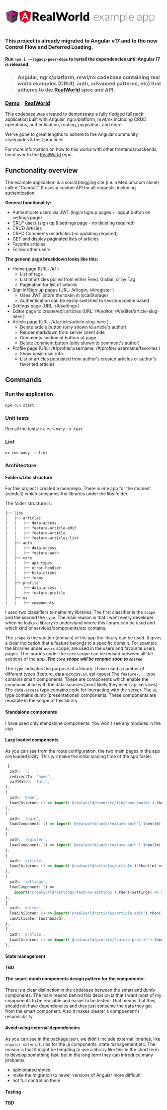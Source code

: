 # ![RealWorld Example App](logo.png)

### This project is already migrated to Angular v17 and to the new Control Flow and Deferred Loading.

#### Run `npm i --legacy-peer-deps` to install the dependencies until Angular 17 is released.

<!-- [![pipeline status](https://gitlab.com/stefanoslig/angular-ngrx-nx-realworld-example-app/badges/master/pipeline.svg)](https://gitlab.com/stefanoslig/angular-ngrx-nx-realworld-example-app/commits/master) -->

> ### Angular, ngrx/platform, nrwl/nx codebase containing real world examples (CRUD, auth, advanced patterns, etc) that adheres to the [RealWorld](https://github.com/gothinkster/realworld) spec and API.

### [Demo](https://conduit-af252.firebaseapp.com)&nbsp;&nbsp;&nbsp;&nbsp;[RealWorld](https://github.com/gothinkster/realworld)

This codebase was created to demonstrate a fully fledged fullstack application built with Angular, ngrx/platform, nrwl/nx including CRUD operations, authentication, routing, pagination, and more.

We've gone to great lengths to adhere to the Angular community styleguides & best practices.

For more information on how to this works with other frontends/backends, head over to the [RealWorld](https://github.com/gothinkster/realworld) repo.

## Functionality overview

The example application is a social blogging site (i.e. a Medium.com clone) called "Conduit". It uses a custom API for all requests, including authentication.

**General functionality:**

- Authenticate users via JWT (login/signup pages + logout button on settings page)
- CRU\* users (sign up & settings page - no deleting required)
- CRUD Articles
- CR\*D Comments on articles (no updating required)
- GET and display paginated lists of articles
- Favorite articles
- Follow other users

**The general page breakdown looks like this:**

- Home page (URL: /#/ )
  - List of tags
  - List of articles pulled from either Feed, Global, or by Tag
  - Pagination for list of articles
- Sign in/Sign up pages (URL: /#/login, /#/register )
  - Uses JWT (store the token in localStorage)
  - Authentication can be easily switched to session/cookie based
- Settings page (URL: /#/settings )
- Editor page to create/edit articles (URL: /#/editor, /#/editor/article-slug-here )
- Article page (URL: /#/article/article-slug-here )
  - Delete article button (only shown to article's author)
  - Render markdown from server client side
  - Comments section at bottom of page
  - Delete comment button (only shown to comment's author)
- Profile page (URL: /#/profile/:username, /#/profile/:username/favorites )
  - Show basic user info
  - List of articles populated from author's created articles or author's favorited articles

## Commands

### Run the application

`npm run start`

### Unit tests

Run all the tests: `nx run-many -t test`

### Lint

`nx run-many -t lint`

### Architecture

#### Folders/Libs structure

For this project I created a monorepo. There is one app for the moment (conduit) which consumes the libraries under the libs folder.

The folder structure is:

```
├── libs
│   ├── articles
│   │   ├── data-access
│   │   ├── feature-article-edit
│   │   ├── feature-article
│   │   ├── feature-articles-list
│   ├── auth
│   │   ├── data-access
│   │   ├── feature-auth
│   ├── core
│   │   ├── api-types
│   │   ├── error-handler
│   │   ├── http-client
│   │   ├── forms
│   ├── profile
│   │   ├── data-access
│   │   ├── feature-profile
│   ├── ui
│   │   ├── components
```

I used two classifiers to name my libraries. The first classifier is the `scope` and the second the `type`. The main reason is that I want every developer when he looks a library to understand where this library can be used and which kind of services/components/etc contains.

The `scope` is the section (domain) of the app the library can be used. It gives a clear indication that a feature belongs to a specific domain. For example the libraries under `users` scope, are used in the users and favourite users pages. The ibraries under the `core` scope can be reused between all the sections of the app. **_The `core` scope will be rename soon to `shared`_**.

The `type` indicates the purpose of a library. I have used a number of different types (feature, data-access, ui, api-types) The `feature-...` type contains smart components. These are components which enable the communication with the data-sources (most likely they inject api services). The `data-access` type contains code for interacting with the server. The `ui` type contains dumb (presentational) components. These components are reusable in the scope of this library

#### Standalone components

I have used only standalone components. You won't see any modules in the app.

#### Lazy loaded components

As you can see from the route configuration, the two main pages in the app are loaded lazily. This will make the initial loading time of the app faster.

```ts
 {
  path: '',
  redirectTo: 'home',
  pathMatch: 'full',
},
{
  path: 'home',
  loadChildren: () => import('@realworld/home/src/lib/home.routes').then((home) => home.HOME_ROUTES),
},
{
  path: 'login',
  loadComponent: () => import('@realworld/auth/feature-auth').then((m) => m.LoginComponent),
},
{
  path: 'register',
  loadComponent: () => import('@realworld/auth/feature-auth').then((m) => m.RegisterComponent),
},
{
  path: 'article',
  loadChildren: () => import('@realworld/articles/article').then((m) => m.ARTICLE_ROUTES),
},
{
  path: 'settings',
  loadComponent: () =>
    import('@realworld/settings/feature-settings').then((settings) => settings.SettingsComponent),
},
{
  path: 'editor',
  loadChildren: () => import('@realworld/articles/article-edit').then((article) => article.ARTICLE_EDIT_ROUTES),
  canActivate: [authGuard],
},
{
  path: 'profile',
  loadChildren: () => import('@realworld/profile/feature-profile').then((profile) => profile.PROFILE_ROUTES),
},
```

#### State management

**TBD**

#### The smart-dumb components design pattern for the components:

There is a clear distinction in the codebase between the smart and dumb components. The main reason behind this decision is that I want most of my components to be reusable and easier to be tested. That means that they should not have dependencies and they just consume the data they get from the smart component. Also it makes clearer a compoenent's responsibility.

#### Avoid using external dependencies

As you can see in the package.json, we didn't include external libraries, like `angular-material`, libs for the ui components, state management,etc. The reason is that it might be tempting to use a library like this in the short term to develop something fast, but in the long term they can introduce many problems:

- opinionated styles
- make the migration to newer versions of Angular more difficult
- not full control on them

#### Testing

**TBD**
